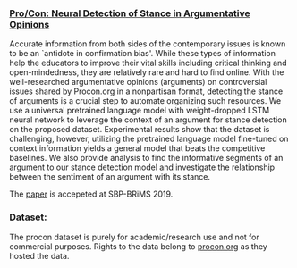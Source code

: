 ### [Pro/Con: Neural Detection of Stance in Argumentative Opinions](https://scholar.google.com/scholar?oi=bibs&cluster=15851993829066285975&btnI=1&hl=en)

Accurate information from both sides of the contemporary issues is known to be an `antidote in confirmation bias'.  While these types of information help the educators to improve their vital skills including critical thinking and open-mindedness, they are relatively rare and hard to find online. With the well-researched argumentative opinions (arguments) on controversial issues shared by Procon.org in a nonpartisan format, detecting the stance of arguments is a crucial step to automate organizing such resources. We use a universal pretrained language model with weight-dropped LSTM neural network to leverage the context of an argument for stance detection on the proposed dataset. Experimental results show that the dataset is challenging, however, utilizing the pretrained language model fine-tuned on context information yields a general model that beats the competitive baselines. We also provide analysis to find the informative segments of an argument to our stance detection model and investigate the relationship between the sentiment of an argument with its stance.

The [paper](https://scholar.google.com/scholar?oi=bibs&cluster=15851993829066285975&btnI=1&hl=en) is accepeted at SBP-BRiMS 2019.
### Dataset: 

The procon dataset is purely for academic/research use and not for commercial purposes. Rights to the data belong to [procon.org](http://procon.org/) as they hosted the data.
